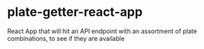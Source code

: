 # plate-getter-react-app
React App that will hit an API endpoint with an assortment of plate combinations, to see if they are available
